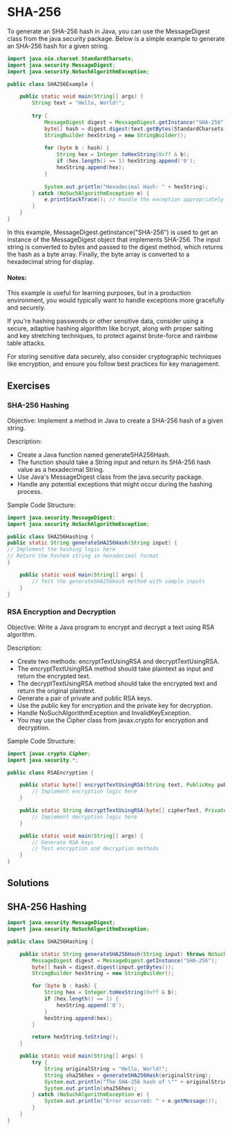 # SHA-256

To generate an SHA-256 hash in Java, you can use the MessageDigest class from the java.security package. Below is a simple example to generate an SHA-256 hash for a given string.


```java
import java.nio.charset.StandardCharsets;
import java.security.MessageDigest;
import java.security.NoSuchAlgorithmException;

public class SHA256Example {

    public static void main(String[] args) {
        String text = "Hello, World!";
        
        try {
            MessageDigest digest = MessageDigest.getInstance("SHA-256");
            byte[] hash = digest.digest(text.getBytes(StandardCharsets.UTF_8));
            StringBuilder hexString = new StringBuilder();
            
            for (byte b : hash) {
                String hex = Integer.toHexString(0xff & b);
                if (hex.length() == 1) hexString.append('0');
                hexString.append(hex);
            }
            
            System.out.println("Hexadecimal Hash: " + hexString);
        } catch (NoSuchAlgorithmException e) {
            e.printStackTrace(); // Handle the exception appropriately in production code
        }
    }
}
```
In this example, MessageDigest.getInstance("SHA-256") is used to get an instance of the MessageDigest object that implements SHA-256. The input string is converted to bytes and passed to the digest method, which returns the hash as a byte array. Finally, the byte array is converted to a hexadecimal string for display.

#### Notes:
This example is useful for learning purposes, but in a production environment, you would typically want to handle exceptions more gracefully and securely.

If you're hashing passwords or other sensitive data, consider using a secure, adaptive hashing algorithm like bcrypt, along with proper salting and key stretching techniques, to protect against brute-force and rainbow table attacks.

For storing sensitive data securely, also consider cryptographic techniques like encryption, and ensure you follow best practices for key management.

## Exercises


### SHA-256 Hashing
Objective: Implement a method in Java to create a SHA-256 hash of a given string.

Description:

- Create a Java function named generateSHA256Hash.
- The function should take a String input and return its SHA-256 hash value as a hexadecimal String.
- Use Java's MessageDigest class from the java.security package.
- Handle any potential exceptions that might occur during the hashing process.

Sample Code Structure:
```java
import java.security.MessageDigest;
import java.security.NoSuchAlgorithmException;

public class SHA256Hashing {
public static String generateSHA256Hash(String input) {
// Implement the hashing logic here
// Return the hashed string in hexadecimal format
}

    public static void main(String[] args) {
        // Test the generateSHA256Hash method with sample inputs
    }
}
```

### RSA Encryption and Decryption
Objective: Write a Java program to encrypt and decrypt a text using RSA algorithm.

Description:

- Create two methods: encryptTextUsingRSA and decryptTextUsingRSA.
- The encryptTextUsingRSA method should take plaintext as input and return the encrypted text.
- The decryptTextUsingRSA method should take the encrypted text and return the original plaintext.
- Generate a pair of private and public RSA keys.
- Use the public key for encryption and the private key for decryption.
- Handle NoSuchAlgorithmException and InvalidKeyException.
- You may use the Cipher class from javax.crypto for encryption and decryption.

Sample Code Structure:

```java
import javax.crypto.Cipher;
import java.security.*;

public class RSAEncryption {

    public static byte[] encryptTextUsingRSA(String text, PublicKey publicKey) {
        // Implement encryption logic here
    }

    public static String decryptTextUsingRSA(byte[] cipherText, PrivateKey privateKey) {
        // Implement decryption logic here
    }

    public static void main(String[] args) {
        // Generate RSA keys
        // Test encryption and decryption methods
    }
}
```

## Solutions

## SHA-256 Hashing
```java
import java.security.MessageDigest;
import java.security.NoSuchAlgorithmException;

public class SHA256Hashing {

    public static String generateSHA256Hash(String input) throws NoSuchAlgorithmException {
        MessageDigest digest = MessageDigest.getInstance("SHA-256");
        byte[] hash = digest.digest(input.getBytes());
        StringBuilder hexString = new StringBuilder();

        for (byte b : hash) {
            String hex = Integer.toHexString(0xff & b);
            if (hex.length() == 1) {
                hexString.append('0');
            }
            hexString.append(hex);
        }

        return hexString.toString();
    }

    public static void main(String[] args) {
        try {
            String originalString = "Hello, World!";
            String sha256hex = generateSHA256Hash(originalString);
            System.out.println("The SHA-256 hash of \"" + originalString + "\" is:");
            System.out.println(sha256hex);
        } catch (NoSuchAlgorithmException e) {
            System.out.println("Error occurred: " + e.getMessage());
        }
    }
}
```

